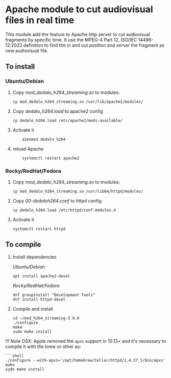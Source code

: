# Apache module to cut audiovisual files in real time

This module add the feature to Apache http server to cut audiovisual fragments by specific time.
It use the MPEG-4 Part 12, ISO/IEC 14496-12:2022 definition to find the in and out position and server the fragment as new audiovisual file.

## To install

### Ubuntu/Debian

1. Copy *mod_dedalo_h264_streaming.so* to modules:

    ```shell
    cp mod_dedalo_h264_streaming.so /usr/lib/apache2/modules/
    ```

2. Copy *dedalo_h264.load* to apache2 config

    ```shell
    cp dedalo_h264.load /etc/apache2/mods-available/
    ```

3. Activate it

    ```shell
        a2enmod dedalo_h264
    ```

4. reload Apache

    ```shell
        systemctl restart apache2
    ```

### Rocky/RedHat/Fedora

1. Copy *mod_dedalo_h264_streaming.so* to modules:

    ```shell
    cp mod_dedalo_h264_streaming.so /usr/lib64/httpd/modules/
    ```

2. Copy *00-dedaloh264.conf* to httpd config

    ```shell
    cp dedalo_h264.load /etc/httpd/conf.modules.d
    ```

3. Activate it

    ```shell
    systemctl restart httpd
    ```

## To compile

1. Install dependencies

    *Ubuntu/Debian*

    ```shell
    apt install apache2-devel
    ```

    *Rocky/RedHat/Fedora*

    ```shell
    dnf groupinstall "Development Tools"
    dnf install httpd-devel
    ```

2. Compile and install

    ```shell
    cd ~/mod_h264_streaming-3.0.0
    ./configure
    make
    sudo make install
    ```

!!! Note
    OSX: Apple removed the `apxs` support in 10.13+ and it's necessary to compile it with the brew or other as:

    ```shell
    ./configure --with-apxs='/opt/homebrew/Cellar/httpd/2.4.57_1/bin/apxs'
    make
    sudo make install
    ```
